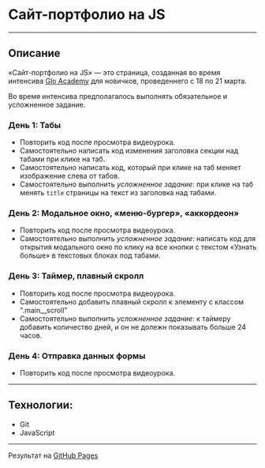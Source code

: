 # Сайт-портфолио на JS
---
## Описание
«Сайт-портфолио на JS» — это страница, созданная во время интенсива [Glo Academy](https://glo-academy.org) для новичков, проведеннего с 18 по 21 марта.

Во время интенсива предполагалось выполнять обязательное и усложненное задание.

### День 1: Табы
* Повторить код после просмотра видеоурока.
* Самостоятельно написать код изменения заголовка секции над табами при клике на таб.
* Самостоятельно написать код, который при клике на таб меняет изображение слева от табов.
* Самостоятельно выполнить *усложненное задание*: при клике на таб менять `title` страницы на текст из заголовка над табами.

### День 2: Модальное окно, «меню-бургер», «аккордеон»
* Повторить код после просмотра видеоурока.
* Самостоятельно выполнить *усложненное задание*: написать код для открытия модального окно по клику на все кнопки с текстом «Узнать больше» в текстовых блоках под табами.

### День 3: Таймер, плавный скролл
* Повторить код после просмотра видеоурока.
* Самостоятельно добавить плавный скролл к элементу с классом ".main__scroll"
* Самостоятельно выполнить *усложненное задание*: к таймеру добавить количество дней, и он не долежн показывать больше 24 часов.

### День 4: Отправка данных формы
* Повторить код после просмотра видеоурока.

---
## Технологии:
* Git
* JavaScript

---
Результат на [GitHub Pages](https://akimoveduard.github.io/glo-academy-intensive/)
